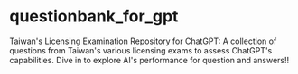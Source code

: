 # questionbank_for_gpt
Taiwan's Licensing Examination Repository for ChatGPT: A collection of questions from Taiwan's various licensing exams to assess ChatGPT's capabilities. Dive in to explore AI's performance for question and answers!!

